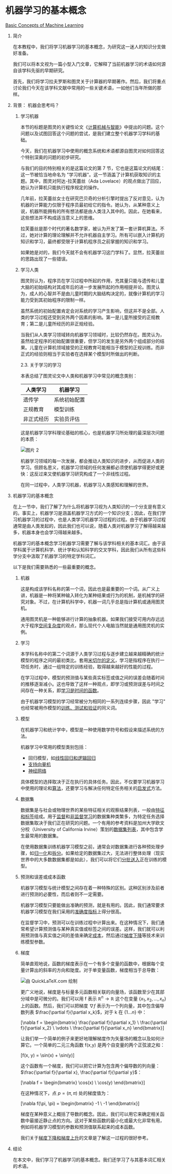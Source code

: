 # 机器学习的基本概念

[Basic Concepts of Machine Learning](https://www.baeldung.com/cs/ml-fundamentals)

1. 简介

    在本教程中，我们将学习机器学习的基本概念，为研究这一迷人的知识分支做好准备。

    我们可以将本文视为一篇小型入门文章，它解释了当前机器学习的术语如何源自该学科先驱的早期研究。

    首先，我们将学习拉夫罗斯和图灵关于计算器的早期著作。然后，我们将重点讨论我们今天在该学科文献中常用的一些关键术语，一如他们当年所做的那样。

2. 背景： 机器会思考吗？

    1. 学习机器

        本节的标题是图灵的关键性论文《[计算机械与智能](https://academic.oup.com/mind/article-pdf/LIX/236/433/9866119/433.pdf)》中提出的问题。这个问题以及试图回答这个问题的尝试，是我们建立整个机器学习学科的基础。

        今天，我们在机器学习中使用的概念系统和术语都源自图灵对如何回答这个特别深奥的问题的初步研究。

        与我们的目的特别相关的是这篇论文的第 7 节，它也是这篇论文的结尾：这一节被恰当地命名为 "学习机器"。这一节涵盖了计算机获取知识的主题。其中，图灵对阿达-拉芙蕾丝（Ada Lovelace）的观点做出了回应，她认为计算机只能执行程序规定的操作。

        几年前，拉芙蕾丝女士在研究巴贝奇的分析引擎时提出了反对意见，认为机器的计算能力仅限于程序员最初给它的指令。她认为，从某种意义上说，机器所能拥有的所有想法都是由人类注入其中的。因此，在她看来，这些想法并不构成适当意义上的思维。

        拉芙蕾丝是那个时代的著名数学家，被认为开发了第一套计算机算法。不过，她对计算的理论理解并不允许机器自主学习。所有可以嵌入计算机的知识和学习，最终都受限于计算机程序员之前掌握的知识和学习。

        如果她是对的，我们今天就不会有机器学习这门学科了。显然，拉芙蕾丝的思路出现了一些错误。

    2. 学习人类

        图灵则认为，程序员在学习过程中所起的作用，充其量只能与遗传和儿童大脑的初始结构对其成年后的进一步发展所起的作用相提并论。图灵认为，成人的心智并不是由儿童时期的大脑结构决定的，就像计算机的学习能力受到其初始程序的限制一样。

        虽然系统的初始配置肯定会对系统的学习产生影响，但这并不是全部。人类的学习过程还受到另外两个因素的影响。第一是儿童所接受的正规教育；第二是儿童所经历的非正规经验。

        当我们从人类学习领域转向机器学习领域时，比较仍然存在。图灵认为，虽然给定程序的初始配置很重要，但学习的发生是另外两个组成部分的结果。儿童在计算机领域接受的正规教育可能相当于模型的正规训练。而非正式的经验则相当于实验者在选择某个模型时所做出的判断。

        2.3. 关于学习的学习

        本表总结了图灵论文中人类和机器学习中常见的概念类别：

        | 人类学习  | 机器学习   |
        |-------|--------|
        | 遗传学   | 系统初始配置 |
        | 正规教育  | 模型训练   |
        | 非正式经历 | 实验员评估  |

        这是机器学习学科理论基础的核心，也是机器学习所处理的最深层次问题的本质：

        ![图片 2](pic/image-2-300x166.png)

        机器学习领域的每一次发展，都会推动人类知识的进步，从而促进人类的学习。但顾名思义，机器学习领域的任何发展都必须使机器学得更好或更快：这反过来又使机器学习研究构成了一个非线性过程。

        在同一过程中，人类学习机器，机器学习人类感知和理解的世界。

3. 机器学习的基本概念

    在上一节中，我们了解了为什么将机器学习视为人类知识的一个分支是有意义的。事实上，机器学习是涵盖机器学习方式的一个知识分支；因此，在我们学习机器学习的过程中，也是人类学习机器学习过程的过程。由于机器学习过程通常是由人类发起的，因此我们也可以说，随着人类对机器学习了解得越来越多，机器本身也会学习得越来越多。

    机器学习的基本概念学习机器学习需要了解与该学科相关的基本词汇。由于该学科属于计算机科学、统计学和认知科学的交叉学科，因此我们从所有这些科学分支中汲取了机器学习的特定学科词汇。

    以下是我们需要熟悉的一些最重要的概念。

    1. 机器

        这是构成该学科名称的第一个词，因此也是最重要的一个词。从广义上讲，机器是一种将某种输入转化为某种结果或行为的机制，是机械学的研究对象。不过，在计算机科学中，机器一词几乎总是指计算机或通用图灵机。

        通用图灵机是一种能够进行计算的抽象机器。如果我们接受可用内存远远大于程序[空间复杂度](https://www.baeldung.com/cs/space-complexity)的观点，那么现代个人电脑当然就是通用图灵机的实例。

    2. 学习

        本学科名称中的第二个词源于人类学习过程与逐步建立越来越精确的统计模型的程序之间的最初类比。套用[米切尔的定义](https://books.google.com/books?id=EoYBngEACAAJ)，学习是指程序在执行一项任务时，通过一组特定的训练经验，取得越来越好的性能的过程。

        在学习过程中，模型的预测值与某些真实标签或值之间的误差会随着时间的推移逐渐减小。这也导致了这样一种观点，即学习或预测误差与时间之间存在一种关系，即[学习是时间的函数](https://www.baeldung.com/cs/learning-curve-ml)。

        由于机器学习模型的学习经常被分为相同的一系列连续步骤，因此 "学习" 也经常被用作模型的[训练、测试和验证](https://www.baeldung.com/cs/ml-train-validate-test)的同义词。

    3. 模型

        在机器学习和统计学中，模型是一种使用数学符号和假设来描述系统的方法。

        机器学习中常用的模型类别包括：

        - 回归模型，如[线性回归和逻辑回归](https://www.baeldung.com/cs/linear-vs-logistic-regression)
        - [支持向量机](https://www.baeldung.com/cs/ml-support-vector-machines)
        - [神经网络](https://www.baeldung.com/cs/neural-net-advantages-disadvantages)

        具体模型的选择取决于正在执行的具体任务。因此，不仅要学习机器学习中使用的理论和[算法](https://www.baeldung.com/cs/heuristic-vs-algorithm#what-is-an-algorithm)，还要学习与解决任何特定任务相关的[启发式](https://www.baeldung.com/cs/heuristics)方法。

    4. 数据集

        数据集是与社会或物理世界的某些特征相关的观察结果列表，一般由[特征和标签](https://www.baeldung.com/cs/feature-vs-label)组成。用于[监督](https://www.baeldung.com/cs/sentiment-analysis-training-data#datasets-for-supervised-learning)和[非监督学习](https://www.baeldung.com/cs/machine-learning-intro#unsupervised)的数据集种类繁多，为特定任务选择数据集取决于我们正在研究的问题。一个有用的参考资料是加州大学欧文分校（University of California Irvine）策划的[数据集列表](https://archive.ics.uci.edu/datasets)，其中包含学生最常用的数据集。

        在使用数据集训练机器学习模型之前，通常会对数据集进行各种预处理步骤，如[归一化](https://www.baeldung.com/cs/data-normalization-before-after-splitting-set)和[拆分](https://www.baeldung.com/cs/train-test-datasets-ratio)。如果给定的数据集过大，无法进行整体处理（现实世界中的大多数数据集都是如此），我们可以将它们[分批送入](https://www.baeldung.com/cs/mini-batch-vs-single-batch-training-data)正在训练的模型。

    5. 预测和误差或成本函数

        机器学习模型与统计模型之间存在着一种特殊的区别。这种区别涉及前者进行预测的必要性，而后者则不一定需要。

        机器学习模型只要能做出准确的预测，就是有用的。因此，我们通常要求机器学习模型在我们采用的[准确度指标](https://www.baeldung.com/cs/top-n-accuracy-metrics)上得分很高。

        在监督学习中，预测可以在训练过程中计算出来。在这种情况下，我们通常希望计算预测值与某种真实值或标签之间的误差。这样，我们就可以利用预测值与真实值之间的差值来确定[成本](https://www.baeldung.com/cs/cost-function-logistic-regression-logarithmic-expr)，然后通过[梯度下降](https://www.baeldung.com/cs/gradient-descent-vs-newtons-gradient-descent)等技术来训练模型参数。

    6. 梯度

        简单直观地说，函数的梯度表示在一个有多个变量的函数中，根据每个变量计算出的斜率的方向和陡度。对于单变量函数，梯度相当于总导数：

        ![由 QuickLaTeX.com 绘制](pic/quicklatex.com-7c4a7117cba20ebd1905d864a917daba_l3.svg)

        更广义地说，梯度是与标量多元函数相关联的向量场，该函数至少在其部分域中是可微分的。我们可以用 f 表示 $\mathbb{R}^n \to \mathbb{R}$ 这个在变量 $\{x_1, x_2, ..., x_n\}$ 上的函数。然后，我们可以把梯度 $\nabla f$ 表示为一个列向量，其中包含偏导数列表 $\frac{\partial f}{\partial x_k}$，对于 k 在 $\{1...n\}$ 中：

        \[\nabla f = \begin{bmatrix} \frac{\partial f}{\partial x_1} \\ \frac{\partial f}{\partial x_2} \\ \vdots \\ \frac{\partial f}{\partial x_n} \end{bmatrix}\]

        让我们举一个简单的例子来更好地理解梯度作为矢量场的概念以及如何计算它。一个简单的二元三角函数 f(x,y) 是两个自变量的两个正弦波之和：

        \[f(x, y) = \sin(x) + \sin(y)\]

        这个函数有一个梯度，我们可以把它计算为包含两个偏导数的列向量：$\frac{\partial f}{\partial x}, \frac{\partial f}{\partial y}$：

        \[\nabla f = \begin{bmatrix} \cos(x) \\ \cos(y) \end{bmatrix}\]

        在这种情况下，点 $p = (\pi, \pi)$ 处的梯度值为：

        \[\nabla f(\pi, \pi) = \begin{bmatrix} -1 \\ -1 \end{bmatrix}\]

        梯度在某种意义上概括了导数的概念。因此，我们可以用它来确定相关函数中最接近静止点的方向。这对于某些函数的最小化或最大化非常有用，例如将机器学习模型的参数和预测值联系起来的成本函数。

        我们关于[梯度下降和梯度上升](https://www.baeldung.com/cs/gradient-descent-vs-ascent)的文章是了解这一过程的很好参考。

4. 结论

    在本文中，我们学习了机器学习的基本概念。我们还学习了与其基本词汇相关的术语。
